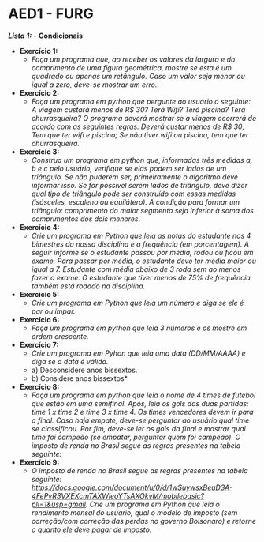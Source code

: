 # AED1 - FURG 

***Lista 1:*** - **Condicionais**
- **Exercício 1:**
  - *Faça um programa que, ao receber os valores da largura e do comprimento de uma figura geométrica, mostre se esta é um quadrado ou apenas um retângulo. Caso um valor seja menor ou igual a zero, deve-se mostrar um erro..*
- **Exercício 2:**
  - *Faça um programa em python que pergunte ao usuário o seguinte: A viagem custará menos de R$ 30? Terá Wifi? Terá piscina? Terá churrasqueira? O programa deverá mostrar se a viagem ocorrerá de acordo com as seguintes regras: Deverá custar menos de R$ 30; Tem que ter wifi e piscina; Se não tiver wifi ou piscina, tem que ter churrasqueira.*
- **Exercício 3:**
  - *Construa um programa em python que, informadas três medidas a, b e c pelo usuário, verifique se elas podem ser lados de um triângulo. Se não puderem ser, primeiramente o algoritmo deve informar isso. Se for possível serem lados de triângulo, deve dizer qual tipo de triângulo pode ser construído com essas medidas (isósceles, escaleno ou equilátero). A condição para formar um triângulo: comprimento do maior segmento seja inferior à soma dos comprimentos dos dois menores.*
- **Exercício 4:**
  - *Crie um programa em Python que leia as notas do estudante nos 4 bimestres da nossa disciplina e a frequência (em porcentagem). A seguir informe se o estudante passou por média, rodou ou ficou em exame. Para passar por média, o estudante deve ter média maior ou igual a 7. Estudante com média abaixo de 3 roda sem ao menos fazer o exame. O estudante que tiver menos de 75% de frequência também está rodado na disciplina.*
- **Exercício 5:**
  - *Crie um programa em Python que leia um número e diga se ele é par ou ímpar.*
- **Exercício 6:**
  - *Faça um programa em python que leia 3 números e os mostre em ordem crescente.*
- **Exercício 7:**
  - *Crie um programa em Pyhon que leia uma data (DD/MM/AAAA) e diga se a data é válida.*
  - a) Desconsidere anos bissextos.
  - b) Considere anos bissextos*
- **Exercício 8:**
  - *Faça um programa em python que leia o nome de 4 times de futebol que estão em uma semifinal. Após, leia os gols das duas partidas: time 1 x time 2 e time 3 x time 4. Os times vencedores devem ir para a final. Caso haja empate, deve-se perguntar ao usuário qual time se classificou. Por fim, deve-se ler os gols da final e mostrar qual time foi campeão (se empatar, perguntar quem foi campeão). O imposto de renda no Brasil segue as regras presentes na tabela seguinte:*
- **Exercício 9:**
  - *O imposto de renda no Brasil segue as regras presentes na tabela seguinte: https://docs.google.com/document/u/0/d/1wSuywsxBeuD3A-4FePvR3VXEXcmTAXWieoYTsAXOkvM/mobilebasic?pli=1&usp=gmail. Crie um programa em Python que leia o rendimento mensal do usuário, qual o modelo de imposto (sem correção/com correção das perdas no governo Bolsonaro) e retorne o quanto ele deve pagar de imposto.*
